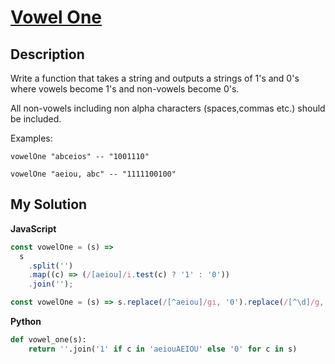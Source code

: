 # [Vowel One](https://www.codewars.com/kata/580751a40b5a777a200000a1)

## Description

Write a function that takes a string and outputs a strings of 1's and 0's where vowels become 1's and non-vowels become 0's.

All non-vowels including non alpha characters (spaces,commas etc.) should be included.

Examples:

    vowelOne "abceios" -- "1001110"

    vowelOne "aeiou, abc" -- "1111100100"

## My Solution

**JavaScript**

```js
const vowelOne = (s) =>
  s
    .split('')
    .map((c) => (/[aeiou]/i.test(c) ? '1' : '0'))
    .join('');
```

```js
const vowelOne = (s) => s.replace(/[^aeiou]/gi, '0').replace(/[^\d]/g, '1');
```

**Python**

```py
def vowel_one(s):
    return ''.join('1' if c in 'aeiouAEIOU' else '0' for c in s)
```

